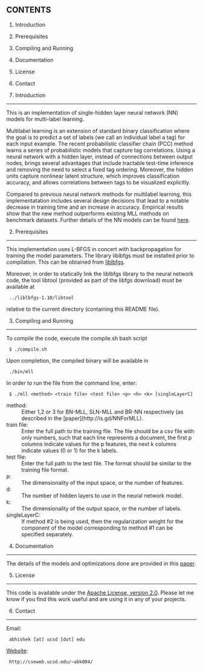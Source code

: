 CONTENTS
--------

1. Introduction
2. Prerequisites
3. Compiling and Running
4. Documentation
5. License
6. Contact


1. Introduction
--------------------

This is an implementation of single-hidden layer neural network (NN) models for multi-label learning.

Multilabel learning is an extension of standard binary classification where the goal is to predict a set of labels (we call an individual label a tag) for each input example. The recent probabilistic classifier chain (PCC) method learns a series of probabilistic models that capture tag correlations. Using a neural network with a hidden layer, instead of connections between output nodes, brings several advantages that include tractable test-time inference and removing the need to select a fixed tag ordering. Moreover, the hidden units capture nonlinear latent structure, which improves classification accuracy, and allows correlations between tags to be visualized explicitly. 

Compared to previous neural network methods for multilabel learning, this implementatation includes several design decisions that lead to a notable decrease in training time and an increase in accuracy. Empirical results show that the new method outperforms existing MLL methods on benchmark datasets. 
Further details of the NN models can be found [here](http://is.gd/NNForMLL).


2. Prerequisites
---------------------
This implementation uses L-BFGS in concert with backpropagation for training the model parameters. 
The library liblbfgs must be installed prior to compilation. This can be obtained from [liblbfgs](http://www.chokkan.org/software/liblbfgs/).

Moreover, in order to statically link the liblbfgs library to the neural network code, the tool libtool (provided as part of the libfgs download) must be available at 

     ../liblbfgs-1.10/libtool

relative to the current directory (containing this README file).


3. Compiling and Running
-----------------------------------
To compile the code, execute the compile.sh bash script

     $ ./compile.sh

Upon completion, the compiled binary will be available in

     ./bin/mll

In order to run the file from the command line, enter:

     $ ./mll <method> <train file> <test file> <p> <h> <k> [singleLayerC]

<dl>
<dt>method:     </dt>
<dd>Either 1,2 or 3 for BN-MLL, SLN-MLL and BR-NN respectively (as described in the [paper](http://is.gd/NNForMLL).</dd>

<dt>train file: </dt> 
<dd>Enter the full path to the training file. The file should be a csv file with only numbers, such that each line represents a document, the first p columns indicate values for the p features, the next k columns indicate values (0 or 1) for the k labels.</th></tr>

<dt>test file:  </dt> 
<dd>Enter the full path to the test file. The format should be similar to the training file format.</dd>

<dt>p:          </dt> 
<dd>The dimensionality of the input space, or the number of features.</dd>

<dt>d:          </dt> 
<dd>The number of hidden layers to use in the neural network model.</dd>

<dt>k:          </dt> 
<dd>The dimensionality of the output space, or the number of labels.</dd>

<dt>singleLayerC:</dt>
<dd>If method #2 is being used, then the regularization weight for the component of the model corresponding to method #1 can be specified separately.</dd>
</dl>

4. Documentation
----------------
The details of the models and optimizations done are provided in this [paper](http://is.gd/NNForMLL).


5. License
----------
This code is available under the [Apache License, version 2.0](http://www.apache.org/licenses/LICENSE-2.0.html).
Please let me know if you find this work useful and are using it in any of your projects.


6. Contact
----------

Email:

     abhishek [at] ucsd [dot] edu

[Website](http://cseweb.ucsd.edu/~abk004/):

     http://cseweb.ucsd.edu/~abk004/
